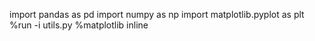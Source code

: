 import pandas as pd
import numpy as np
import matplotlib.pyplot as plt
%run -i utils.py
%matplotlib inline

